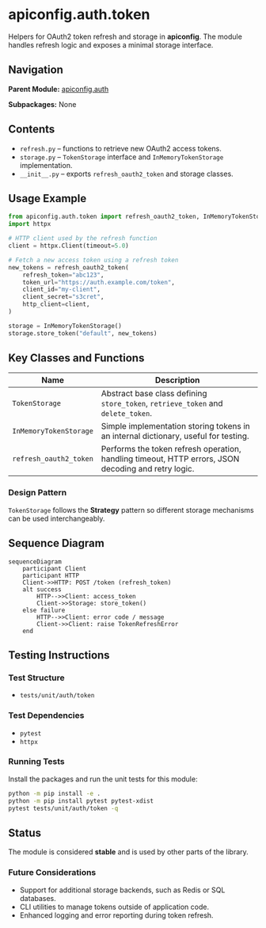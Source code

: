 # apiconfig.auth.token

Helpers for OAuth2 token refresh and storage in **apiconfig**. The module handles refresh logic and exposes a minimal storage interface.

## Navigation

**Parent Module:** [apiconfig.auth](../README.md)

**Subpackages:** None

## Contents

- `refresh.py` – functions to retrieve new OAuth2 access tokens.
- `storage.py` – `TokenStorage` interface and `InMemoryTokenStorage` implementation.
- `__init__.py` – exports `refresh_oauth2_token` and storage classes.

## Usage Example

```python
from apiconfig.auth.token import refresh_oauth2_token, InMemoryTokenStorage
import httpx

# HTTP client used by the refresh function
client = httpx.Client(timeout=5.0)

# Fetch a new access token using a refresh token
new_tokens = refresh_oauth2_token(
    refresh_token="abc123",
    token_url="https://auth.example.com/token",
    client_id="my-client",
    client_secret="s3cret",
    http_client=client,
)

storage = InMemoryTokenStorage()
storage.store_token("default", new_tokens)
```

## Key Classes and Functions

| Name | Description |
| ---- | ----------- |
| `TokenStorage` | Abstract base class defining `store_token`, `retrieve_token` and `delete_token`. |
| `InMemoryTokenStorage` | Simple implementation storing tokens in an internal dictionary, useful for testing. |
| `refresh_oauth2_token` | Performs the token refresh operation, handling timeout, HTTP errors, JSON decoding and retry logic. |

### Design Pattern

`TokenStorage` follows the **Strategy** pattern so different storage mechanisms can be used interchangeably.

## Sequence Diagram

```mermaid
sequenceDiagram
    participant Client
    participant HTTP
    Client->>HTTP: POST /token (refresh_token)
    alt success
        HTTP-->>Client: access_token
        Client->>Storage: store_token()
    else failure
        HTTP-->>Client: error code / message
        Client->>Client: raise TokenRefreshError
    end
```

## Testing Instructions

### Test Structure
- `tests/unit/auth/token`

### Test Dependencies
- `pytest`
- `httpx`

### Running Tests

Install the packages and run the unit tests for this module:

```bash
python -m pip install -e .
python -m pip install pytest pytest-xdist
pytest tests/unit/auth/token -q
```

## Status

The module is considered **stable** and is used by other parts of the library.

### Future Considerations

- Support for additional storage backends, such as Redis or SQL databases.
- CLI utilities to manage tokens outside of application code.
- Enhanced logging and error reporting during token refresh.
